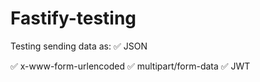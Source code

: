# Fastify-testing

Testing sending data as:
✅ JSON

✅ x-www-form-urlencoded
✅ multipart/form-data
✅ JWT
